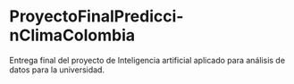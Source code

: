 # ProyectoFinalPredicci-nClimaColombia
Entrega final del proyecto de Inteligencia artificial aplicado para análisis de datos para la universidad.
